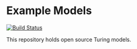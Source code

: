 # Example Models

[![Build Status](https://travis-ci.org/TuringLang/TuringExamples.svg?branch=master)](https://travis-ci.org/TuringLang/TuringExamples)

This repository holds open source Turing models.
